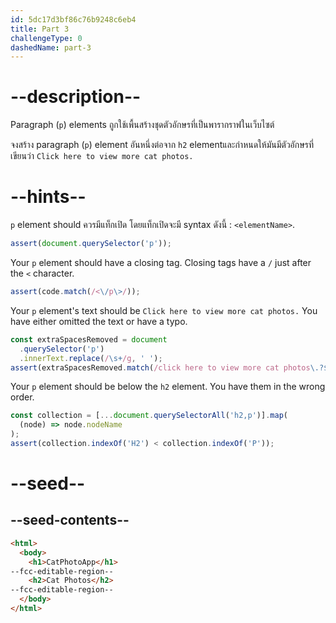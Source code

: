 ```yaml
---
id: 5dc17d3bf86c76b9248c6eb4
title: Part 3
challengeType: 0
dashedName: part-3
---
```


# --description--

Paragraph (`p`) elements ถูกใช้เพื้นสร้างชุดตัวอักษรที่เป็นพารากราฟในเว็บไซต์

จงสร้าง paragraph (`p`) element อันหนึ่งต่อจาก `h2` elementและกำหนดให้มันมีตัวอักษรที่เขียนว่า `Click here to view more cat photos.`

# --hints--

`p` element should ควรมีแท็กเปิด โดยแท็กเปิดจะมี syntax ดังนี้ : `<elementName>`.

```js
assert(document.querySelector('p'));
```

Your `p` element should have a closing tag. Closing tags have a `/` just after the `<` character.

```js
assert(code.match(/<\/p\>/));
```

Your `p` element's text should be `Click here to view more cat photos.` You have either omitted the text or have a typo.

```js
const extraSpacesRemoved = document
  .querySelector('p')
  .innerText.replace(/\s+/g, ' ');
assert(extraSpacesRemoved.match(/click here to view more cat photos\.?$/i));
```

Your `p` element should be below the `h2` element. You have them in the wrong order.

```js
const collection = [...document.querySelectorAll('h2,p')].map(
  (node) => node.nodeName
);
assert(collection.indexOf('H2') < collection.indexOf('P'));
```

# --seed--

## --seed-contents--

```html
<html>
  <body>
    <h1>CatPhotoApp</h1>
--fcc-editable-region--
    <h2>Cat Photos</h2>
--fcc-editable-region--
  </body>
</html>
```

